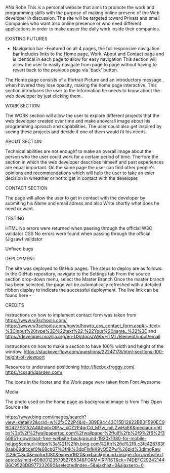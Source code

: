 ANa Robe
This is a personal website that aims to promote the work and programming skills with the purpose of making online presenc of the Web developer in discussion. 
The site will be targeted toward Privats and  small Companies who want also online presence or who need different applications in order to make easier the daily work inside their companies.


EXISTING FUTURES
- Navigation bar
-Featured on all 4 pages, the full responsive navigation bar includes links to the  Home page, Work, About and Contact page and is identical in each page to allow for easy navigation
This section will allow the user to easily navigate from page to page without having to revert back to the previous page via 'back' button.



The Home page consists of a Portrait Picture and an introductory message , when hovered they lose opacity, making the home page interactive.
This section introduces the user to the Information he needs to know about the web developer by just clicking them .


WORK SECTION

The WORK section will allow the user to explore different projects that the web developer created over time and make anoverall image about his programming aproach and capabilities.
The user could also get inspired by seeing these projects and decide if one of them would fit his needs.


ABOUT SECTION

Technical abilities are not enoughf to make an overall image about the person who the user could work for a certain period of time. Therfore the section in which the web developer describes himself and past experiences are equal important.
On the same page the user can find other people's opinions and recommendations which will help the user to take an esier decision in wheather or not to get in contact with the developer.

CONTACT SECTION

The page will allow the user to get in contact with the developer by submiting his Name and email adress and also Write shortly what does he need or want.

TESTING

HTML
No errors were returned when passing through the official W3C validator
CSS
No errors were found when passing through the official (Jigsaw) validator

Unfixed bugs

DEPLOYMENT

The site was deployed to GitHub pages. The steps to deploy are as follows:
In the GitHub repository, navigate to the Settings tab
From the source section drop-down menu, select the Master Branch
Once the master branch has been selected, the page will be automatically refreshed with a detailed ribbon display to indicate the successful deployment.
The live link can be found here - 

CREDITS

Instructions on how to implement contact form was taken from https://www.w3schools.com/
https://www.w3schools.com/howto/howto_css_contact_form.asp#:~:text=%3Cinput%20type%3D%22text%22,%22Your%20name..%22%3E
and
https://developer.mozilla.org/en-US/docs/Web/HTML/Element/input/email

Instructions on how to make a section to have 100% width and height of the window. 
https://stackoverflow.com/questions/22247178/html-sections-100-height-of-viewport

Resource to understand positioning
http://flexboxfroggy.com/
https://cssgridgarden.com/

The icons in the footer and the Work page were taken from Font Awesome


Media

The photo used on the home page as background image is from This Open Source site

https://www.bing.com/images/search?view=detailV2&ccid=w%2fxCZ2P4&id=3B9E94443C15B12822BB3F590EC9BD427E3152A4&thid=OIP.w_xCZ2P4qrCd_M7w_mjLZwHaEK&mediaurl=https%3a%2f%2fwallpapertag.com%2fwallpaper%2ffull%2fb%2f9%2f6%2f350851-download-free-website-background-1920x1080-for-mobile-hd.jpg&cdnurl=https%3a%2f%2fth.bing.com%2fth%2fid%2fR.c3fc426763f8aab09dfccef0fe68cb67%3frik%3dpFIxfkK9yQ5ZPw%26pid%3dImgRaw%26r%3d0&exph=1080&expw=1920&q=background+image+for+website+laptop&simid=608001235795276534&FORM=IRPRST&ck=74DEFC29242144B6C9528DB977232690&selectedIndex=5&ajaxhist=0&ajaxserp=0